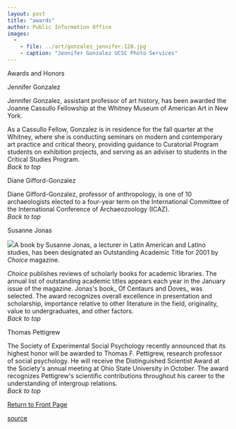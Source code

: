 ```yaml
---
layout: post
title: "awards"
author: Public Information Office
images:
  -
    - file: ../art/gonzalez_jennifer.120.jpg
    - caption: "Jennifer Gonzalez UCSC Photo Services"
---
```


Awards and Honors

Jennifer Gonzalez  

Jennifer Gonzalez, assistant professor of art history, has been awarded the Joanne Cassullo Fellowship at the Whitney Museum of American Art in New York.

As a Cassullo Fellow, Gonzalez is in residence for the fall quarter at the Whitney, where she is conducting seminars on modern and contemporary art practice and critical theory, providing guidance to Curatorial Program students on exhibition projects, and serving as an adviser to students in the Critical Studies Program.  
_Back to top_

Diane Gifford-Gonzalez

Diane Gifford-Gonzalez, professor of anthropology, is one of 10 archaeologists elected to a four-year term on the International Committee of the International Conference of Archaeozoology (ICAZ).  
_Back to top_

Susanne Jonas

![][1]A book by Susanne Jonas, a lecturer in Latin American and Latino studies, has been designated an Outstanding Academic Title for 2001 by _Choice_ magazine.   

_Choice_ publishes reviews of scholarly books for academic libraries. The annual list of outstanding academic titles appears each year in the January issue of the magazine. Jonas's book_ Of Centaurs and Doves_ was selected. The award recognizes overall excellence in presentation and scholarship, importance relative to other literature in the field, originality, value to undergraduates, and other factors.  
_Back to top_

Thomas Pettigrew  

The Society of Experimental Social Psychology recently announced that its highest honor will be awarded to Thomas F. Pettigrew, research professor of social psychology. He will receive the Distinguished Scientist Award at the Society's annual meeting at Ohio State University in October. The award recognizes Pettigrew's scientific contributions throughout his career to the understanding of intergroup relations.  
_Back to top_

[Return to Front Page][2]

[1]: ../art/centaurs_and_doves.140.jpg
[2]: http://currents.ucsc.edu/

[source](http://www1.ucsc.edu/currents/02-03/10-07/awards.html "Permalink to awards")
